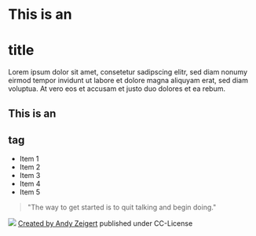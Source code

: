 # This is an <h1> title

Lorem ipsum dolor sit amet, consetetur sadipscing elitr, sed diam nonumy eirmod tempor invidunt ut labore et dolore magna aliquyam erat, sed diam voluptua. At vero eos et accusam et justo duo dolores et ea rebum.

## This is an <h2> tag
* Item 1
* Item 2
* Item 3
* Item 4
* Item 5

> "The way to get started is to quit talking and begin doing."

<img src="https://s3.xopic.de/openhpi-public/courses/7cZWaATaTjbQ4phWCr6tg3/rtfiles/4q6wOLeLWYMu5syPwPlVPR/85002346_267b8e5c6c_o.jpg"/>
<a href="https://www.flickr.com/photos/andyz/85002346/">Created by Andy Zeigert</a>  published under CC-License